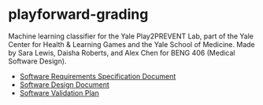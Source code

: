 # playforward-grading

Machine learning classifier for the Yale Play2PREVENT Lab, part of the Yale Center for Health & Learning Games and the Yale School of Medicine. Made by Sara Lewis, Daisha Roberts, and Alex Chen for BENG 406 (Medical Software Design). 

- [Software Requirements Specification Document](https://drive.google.com/file/d/1DdmNLZiaiuPP2525NsnDkW9hQGplv15a/view?usp=sharing)
- [Software Design Document](https://docs.google.com/document/d/1XZubHqh8_4_njKIaQsSYRvbHFLqqHxS91gi8XpamzXI/edit?usp=sharing)
- [Software Validation Plan](https://docs.google.com/document/d/1cV9zzI7q2P1gUxkH5mShWebdC6xpBntebxuj8qG7JrE/edit?usp=sharing)

